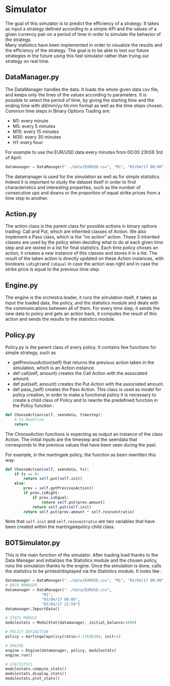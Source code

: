 # Simulator
The goal of this simulator is to predict the efficiency of a strategy. It takes as input a strategy defined according to a simple API and the values of a given currency pair on a period of time in order to simulate the behavior of the strategy.  
Many statistics have been implemented in order to visualize the results and the efficiency of the strategy. The goal is to be able to test our future strategies in the future using this fast simulator rather than trying our strategy on real time.

## DataManager.py
The DataManager handles the data. It loads the whole given data csv file, and keeps only the lines of the values according to parameters. It is possible to select the period of time, by giving the starting time and the ending time with dd/mm/yy hh:mm format as well as the time steps chosen. Common time steps in Binary Options Trading are:
* M1: every minute
* M5: every 5 minutes
* M15: every 15 minutes
* M30: every 30 minutes
* H1: every hour

For example to use the EUR/USD data every minutes from 00:00 23h59 3rd of April:
```python
datamanager = DataManager("../data/EURUSD.csv", "M1", "03/04/17 00:00", "03/04/17 23:59")
```

The datamanager is used for the simulation as well as for simple statistics. Indeed it is important to study the dataset itself in order to find characteristics and interesting properties, such as the number of consecutive ups and downs or the proportion of equal strike prices from a time step to another.

## Action.py

The action class is the parent class for possible actions in binary options trading: Call and Put, which are inherited classes of Action. We also implement a Pass class, which is the "no action" action. These 3 inherited classes are used by the policy when deciding what to do at each given time step and are stored in a list for final statistics. Each time policy choses an action, it creates a new instance of this classes and stores it in a list. The result of the taken action is directly updated on these Action instances, with booleans ```isRight```and ```ìsEqual``` in case the action was right and in case the strike price is equal to the previous time step.


## Engine.py

The engine is the orchestra leader, it runs the simulation itself, it takes as input the loaded data, the policy, and the statistics module and deals with the communications between all of them. For every time step, it sends the new data to policy and gets an action back, it computes the result of this action and sends the results to the statistics module.

## Policy.py

Policy.py is the parent class of every policy. It contains few functions for simple strategy, such as
* getPreviousAction(self) that returns the previous action taken in the simulation, which is an Action instance.
* def call(self, amount) creates the Call Action with the associated amount.
* def put(self, amount) creates the Put Action with the associated amount.
* def pass_(self) creates the Pass Action.
This class is used as model for policy creation, in order to make a functional policy it is necessary to create a child class of Policy and to rewrite the predefined function in the Policy function :

```python
def ChooseAction(self, seendata, timestep):
    # to Redefine
    return
```

The ChooseAction functions is expecting as output an instance of the class Action. The initial inputs are the timestep and the seendata that corresponds to the previous values that have been seen during the past.

For example, in the martingale policy, the function as been rewritten this way:

```python
def ChooseAction(self, seendata, ts):
    if ts == 0:
        return self.put(self.init)
    else:
        prev = self.getPreviousAction()
        if prev.isRight:
            if prev.isEqual:
                return self.put(prev.amount)
            return self.put(self.init)
        return self.put(prev.amount * self.reinvestratio)
```

Note that ```self.init``` and ```self.reinvestratio``` are two variables that have been created within the martingalepolicy child class.


## BOTSimulator.py

This is the main function of the simulator. After loading load thanks to the Data Manager and initializes the Statistics module and the chosen policy, runs the simulation thanks to the engine. Once the simulation is done, calls the statistics to be printed/displayed via the Statistics module.
It looks like :

```python
datamanager = DataManager("../data/EURUSD.csv", "M1", "03/04/17 00:00", "03/04/17 23:59")
# DATA MANAGER
datamanager = DataManager("../data/EURUSD.csv",
                "M1",
                "03/04/17 00:00",
                "03/04/17 23:59")
datamanager.ImportData()

# STATS MODULE
modulestats = ModulStat(datamanager, initial_balance=1000)

# POLICY DEFINITION
policy = martingalepolicy(ratio=2.13636364, init=1)

# ENGINE
engine = Engine(datamanager, policy, modulestats)
engine.run()

# STATISTICS
modulestats.compute_stats()
modulestats.display_stats()
modulestats.plot_stats()
```
